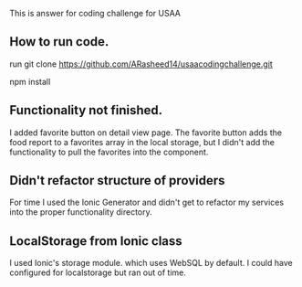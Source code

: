 This is answer for coding challenge for USAA

## How to run code.

run git clone https://github.com/ARasheed14/usaacodingchallenge.git

npm install

## Functionality not finished.

I added favorite button on detail view page. The favorite button adds the food report to a favorites array in the local storage, but I didn't add the functionality to pull the favorites into the component.

## Didn't refactor structure of providers
For time I used the Ionic Generator and didn't get to refactor my services into the proper functionality directory.


## LocalStorage from Ionic class
I used Ionic's storage module. which uses WebSQL by default. I could have configured for localstorage but ran out of time.

